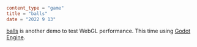 ```toml
content_type = "game"
title = "balls"
date = "2022 9 13"
```

[balls](https://old.doordesk.net/games/balls/) is another demo to test WebGL performance.
This time using [Godot Engine](https://godotengine.org/).
